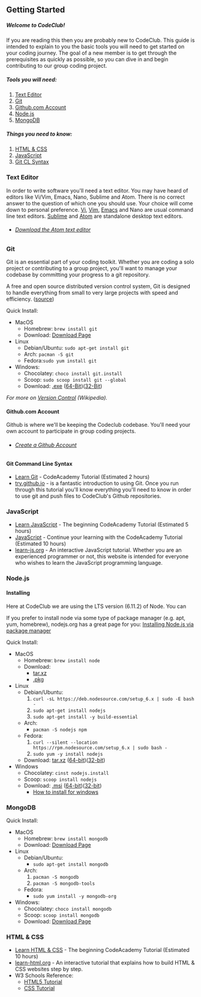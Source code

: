 ## Getting Started

##### Welcome to CodeClub!

If you are reading this then you are probably new to CodeClub. This guide is intended to explain to you the basic tools you will need to get started on your coding journey. The goal of a new member is to get through the prerequisites as quickly as possible, so you can dive in and begin contributing to our group coding project.

##### Tools you will need:
1. [Text Editor](#text_editor)
2. [Git](#git)
3. [Github.com Account](#github)
4. [Node.js](#node)
5. [MongoDB](#mongo)

##### Things you need to know:
1. [HTML & CSS](#htmlcss)
2. [JavaScript](#js)
3. [Git CL Syntax](#git_cl)


### <a name="text_editor"></a>Text Editor
In order to write software you'll need a text editor. You may have heard of editors like Vi/Vim, Emacs, Nano, Sublime and Atom. There is no correct answer to the question of which one you should use. Your choice will come down to personal preference. [Vi](http://ex-vi.sourceforge.net/), [Vim](http://www.vim.org/), [Emacs](https://www.gnu.org/software/emacs/) and Nano are usual command line text editors. [Sublime](https://www.sublimetext.com/) and [Atom](https://atom.io/) are standalone desktop text editors.

- ###### [Download the Atom text editor](https://atom.io/)

### <a name="git"></a>Git
Git is an essential part of your coding toolkit. Whether you are coding a solo project or contributing to a group project, you'll want to manage your codebase by committing your progress to a git repository.

A free and open source distributed version control system, Git is designed to handle everything from small to very large projects with speed and efficiency. ([source](https://git-scm.com/]))

Quick Install:
- MacOS
  - Homebrew:
  `brew install git`
  - Download: [Download Page](https://git-scm.com/download/mac)
- Linux
  - Debian/Ubuntu: `sudo apt-get install git`
  - Arch: `pacman -S git`
  - Fedora:`sudo yum install git`
- Windows:
  - Chocolatey: `choco install git.install`
  - Scoop: `sudo scoop install git --global`
  - Download: [.exe](https://git-scm.com/download/win) ([64-Bit](https://github.com/git-for-windows/git/releases/download/v2.14.1.windows.1/Git-2.14.1-64-bit.exe))([32-Bit](https://github.com/git-for-windows/git/releases/download/v2.14.1.windows.1/Git-2.14.1-32-bit.exe))

*For more on [Version Control](https://en.wikipedia.org/wiki/Version_control) (Wikipedia).*

#### <a name="github"></a>Github.com Account
Github is where we'll be keeping the Codeclub codebase. You'll need your own account to participate in group coding projects.
- ###### [Create a Github Account](https://github.com/join?source=header-home)

#### <a name="git_cl"></a>Git Command Line Syntax
- [Learn Git](https://www.codecademy.com/learn/learn-git) - CodeAcademy Tutorial (Estimated 2 hours)
- [try.github.io](https://try.github.io/) - is a fantastic introduction to using Git. Once you run through this tutorial you'll know everything you'll need to know in order to use git and push files to CodeClub's Github repositories.

### <a name="js"></a>JavaScript
- [Learn JavaScript](https://www.codecademy.com/learn/learn-javascript) - The beginning CodeAcademy Tutorial (Estimated 5 hours)
- [JavaScript](https://www.codecademy.com/learn/javascript) - Continue your learning with the CodeAcademy Tutorial (Estimated 10 hours)
- [learn-js.org](https://www.learn-js.org/) - An interactive JavaScript tutorial. Whether you are an experienced programmer or not, this website is intended for everyone who wishes to learn the JavaScript programming language.

### <a name="node"></a>Node.js

#### Installing

Here at CodeClub we are using the LTS version (6.11.2) of Node. You can

If you prefer to install node via some type of package manager (e.g. apt, yum, homebrew), nodejs.org has a great page for you: [Installing Node.js via package manager](https://nodejs.org/en/download/package-manager/#windows)


Quick Install:
- MacOS
  - Homebrew: `brew install node`
  - Download:
    - [tar.xz](https://nodejs.org/dist/v6.11.2/node-v6.11.2-darwin-x64.tar.gz)
    - [.pkg](https://nodejs.org/dist/v6.11.2/node-v6.11.2.pkg)
- Linux
  - Debian/Ubuntu:
    1.  `curl -sL https://deb.nodesource.com/setup_6.x | sudo -E bash -`
    2. `sudo apt-get install nodejs`
    3. `sudo apt-get install -y build-essential`
  - Arch:
    - `pacman -S nodejs npm`
  - Fedora:
    1. `curl --silent --location https://rpm.nodesource.com/setup_6.x | sudo bash -`
    2. `sudo yum -y install nodejs`
  - Download: [tar.xz](https://nodejs.org/en/download/) ([64-bit](https://nodejs.org/dist/v6.11.2/node-v6.11.2-linux-x64.tar.xz))([32-bit](https://nodejs.org/dist/v6.11.2/node-v6.11.2-linux-x86.tar.xz))
- Windows
  - Chocolatey: `cinst nodejs.install`
  - Scoop: `scoop install nodejs`
  - Download: [.msi](https://nodejs.org/en/download/) ([64-bit](https://nodejs.org/dist/v6.11.2/node-v6.11.2-x64.msi))([32-bit](https://nodejs.org/dist/v6.11.2/node-v6.11.2-x86.msi))
    - [How to install for windows](http://blog.teamtreehouse.com/install-node-js-npm-windows)

### <a name="mongo"></a>MongoDB
Quick Install:
- MacOS
  - Homebrew:
  `brew install mongodb`
  - Download: [Download Page](https://www.mongodb.com/download-center#community)
- Linux
  - Debian/Ubuntu:
    - `sudo apt-get install mongodb`
  - Arch:
    1. `pacman -S mongodb`
    2. `pacman -S mongodb-tools`
  - Fedora:
    - `sudo yum install -y mongodb-org`
- Windows:
  - Chocolatey: `choco install mongodb`
  - Scoop: `scoop install mongodb`
  - Download: [Download Page](https://www.mongodb.com/download-center#community)

### <a name="htmlcss"></a>HTML & CSS
- [Learn HTML & CSS](https://www.codecademy.com/learn/learn-html-css) - The beginning CodeAcademy Tutorial (Estimated 10 hours)
- [learn-html.org](http://www.learn-html.org/) - An interactive tutorial that explains how to build HTML & CSS websites step by step.
- W3 Schools Reference:
  - [HTML5 Tutorial](https://www.w3schools.com/html/)
  - [CSS Tutorial](https://www.w3schools.com/css/)

